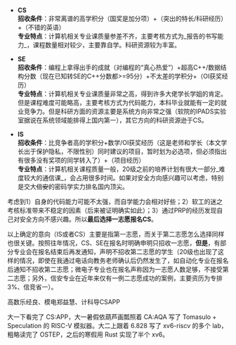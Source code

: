 - **CS**  
    **招收条件**：非常离谱的高学积分（国奖是加分项）+（突出的特长/科研经历）+（不错的英语）  
    **专业特点**：计算机相关专业课质量参差不齐，主要考核方式为_报告的书写能力_，课程数量相对较少，主要靠自学。科研资源较为丰富。
    
- **SE**  
    **招收条件**：编程上拿得出手的成就（对编程的“真心热爱”）+超高C++/数据结构分数（现在已知转SE的C++分数都>=95分）+不太差的学积分+（OI获奖经历）  
    **专业特点**：计算机相关专业课质量非常之高，得到许多大佬学长学姐的肯定。但是课程难度可能略高，主要考核方式为代码能力，本科毕业就能有一定的就业竞争力。但是科研方面的资源主要是系统方向非常之强（软院的IPADS实验室据说在系统领域能排得上国内第一），其它方向的科研资源逊于CS。
    
- **IS**  
    **招收条件**：比竞争者高的学积分+数学/OI获奖经历（这是老师和学长（本文学长出于保护隐私，不限性别）同时建议的项目，暂时划为必选项，但必须指出有很多没有奖项的同学转入了）+（项目经历）  
    **专业特点**：计算机相关课程质量一般，20级之前的培养计划有很大一部分_难度较大的通信课_，会占用很多时间。如果对安全方向感兴趣可以考虑，特别是交大~~信安~~的密码学实力排名国内顶尖。

考虑到1）自身的代码能力可能不太强，而自学能力会相对好些；2）软工的迷之考核标准带来不稳定的因素（后来被证明确实如此）；3）通过PRP的经历发现自己对安全方向不感兴趣。所以**最后选择一志愿报名CS**。

以上确定的意向（IS或者CS）主要是指第一志愿，而关于第二志愿怎么选择同样也很关键。按照往年情况，CS、SE在报名时明确申明只招收一志愿，**但是**，有部分专业会在报名结束后再发通知，声明不招收第二志愿的学生（20级也出现了这样的情况，即使在我通过电话向教务老师确认后仍然发生了，如自动化专业在报名后通知不招收第二志愿；微电子专业也在报名声称因为一志愿人数足够，不接受第二志愿；另外，信安专业在近年来仅有一例二志愿成功的案例，主要资历为专排3%、信竞省一）。

高数乐经良、模电郑益慧、计科导CSAPP

大一下看完了 CS:APP，大一暑假依葫芦画瓢照着 CA:AQA 写了 Tomasulo + Speculation 的 RISC-V 模拟器。大二上跟着 6.828 写了 xv6-riscv 的多个 lab，粗略读完了 OSTEP，之后的寒假用 Rust 实现了半个 xv6。
